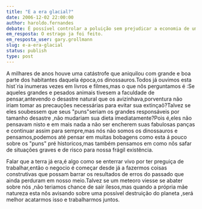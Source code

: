 ```yaml
---
title: "E a era glacial?"
date: 2006-12-02 22:00:00
author: haroldo.fernandes
debate: É possível controlar a poluição sem prejudicar a economia de um país?
em_resposta: O estrago ja foi feito.
em_resposta_user: gary.grollmann
slug: e-a-era-glacial
status: publish 
type: post
---
```


A milhares de anos houve uma catástrofe que aniquilou com grande e boa parte dos habitantes daquela época,os dinossauros.Todos já ouvimos esta hist´ria inumeras vezes em livros e filmes,mas o que nôs perguntamos é :Se aqueles grandes e pesados animais tivesem a faculdade de pensar,antevendo o desastre natural que os avizinhava,porventura não iriam tomar as precauções necessárias para evitar sua extinçaõ?Talvez se eles soubessem que seus "puns"seriam os grandes responsáveis por tamanho desastre ,não mudariam sua dieta imediatamente?Pois é,eles não pensavam nisto e em mais nada a não ser encherem suas fabulosas panças e continuar assim para sempre,mas nós não somos os dinossauros e pensamos,podemos até pensar em muitas bobagens como esta á pouco sobre os "puns" pré historicos,mas também pensamos em como nôs safar de situações graves e de risco para nossa frágil existência.  

Falar que a terra já era,é algo como se enterrar vivo por ter preguiça de trabalhar,então o negocio é começar desde já a fazermos coisas construtivas que possam barrar os resultados de erros do passado que ainda perduram em nosso meio.Talvez se um meteoro viesse se abater sobre nós ,não teriamos chance de sair ilesos,mas quando a própria mãe natureza esta nôs avisando sobre uma possível destruição do planeta ,será melhor acatarmos isso e trabalharmos juntos.
